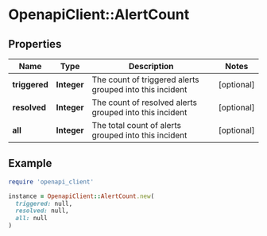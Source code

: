 # OpenapiClient::AlertCount

## Properties

| Name | Type | Description | Notes |
| ---- | ---- | ----------- | ----- |
| **triggered** | **Integer** | The count of triggered alerts grouped into this incident | [optional] |
| **resolved** | **Integer** | The count of resolved alerts grouped into this incident | [optional] |
| **all** | **Integer** | The total count of alerts grouped into this incident | [optional] |

## Example

```ruby
require 'openapi_client'

instance = OpenapiClient::AlertCount.new(
  triggered: null,
  resolved: null,
  all: null
)
```

